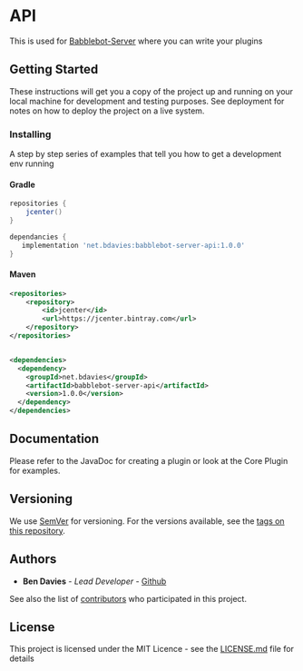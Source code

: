# API

This is used for [Babblebot-Server](https://github.com/bendavies99/BabbleBot-Server) where you can write your plugins

## Getting Started

These instructions will get you a copy of the project up and running on your 
local machine for development and testing purposes. See deployment 
for notes on how to deploy the project on a live system.

### Installing

A step by step series of examples that tell you how to get a development env running

#### Gradle
```groovy
repositories {
    jcenter()
}

dependancies {
   implementation 'net.bdavies:babblebot-server-api:1.0.0'
}
```

#### Maven
```xml
<repositories>
    <repository>
        <id>jcenter</id>
        <url>https://jcenter.bintray.com</url>
    </repository>
</repositories>


<dependencies>
  <dependency>
    <groupId>net.bdavies</groupId>
    <artifactId>babblebot-server-api</artifactId>
    <version>1.0.0</version>
  </dependency>
</dependencies>
```

## Documentation
Please  refer to the JavaDoc for creating a plugin or look at the Core Plugin for examples.

## Versioning

We use [SemVer](http://semver.org/) for versioning. For the versions available, see the [tags on this repository](https://github.com/bendavies99/babblebot-api/tags).

## Authors

- **Ben Davies** - _Lead Developer_ - [Github](https://github.com/bendavies99)

See also the list of [contributors](https://github.com/bendavies99/babblebot-api/contributors) who participated in this project.

## License

This project is licensed under the MIT Licence - see the [LICENSE.md](LICENSE.md) file for details
